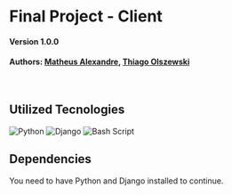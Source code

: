 # Final Project - Client

#### Version 1.0.0

#### Authors: [Matheus Alexandre](https://github.com/MatheusABA), [Thiago Olszewski](https://github.com/olszewskioc)

</br>

## Utilized Tecnologies

![Python](https://img.shields.io/badge/python-3670A0?style=for-the-badge&logo=python&logoColor=ffdd54) ![Django](https://img.shields.io/badge/django-%23092E20.svg?style=for-the-badge&logo=django&logoColor=white) ![Bash Script](https://img.shields.io/badge/bash_script-%23121011.svg?style=for-the-badge&logo=gnu-bash&logoColor=white)
          

## Dependencies

You need to have Python and Django installed to continue.

